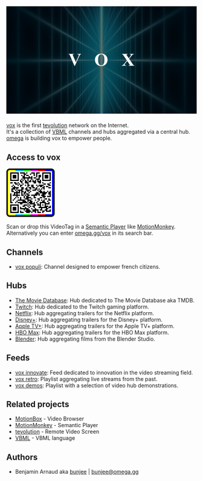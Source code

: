 <a href="https://omega.gg/vox"><img src="vox.png" alt="vox" width="512px"></a>
---

[vox](https://omega.gg/vox) is the first [tevolution](https://omega.gg/about/tevolution) network on the Internet.<br>
It's a collection of [VBML](https://omega.gg/VBML) channels and hubs aggregated via a central hub.<br>
[omega](https://omega.gg/about) is building vox to empower people.<br>

## Access to vox

<a href="dist/voxTag.png"><img src="dist/voxTag.png" alt="voxTag" width="128px"></a>

Scan or drop this VideoTag in a [Semantic Player](https://omega.gg/about/SemanticPlayer) like [MotionMonkey](https://omega.gg/MotionMonkey).<br>
Alternatively you can enter [omega.gg/vox](https://omega.gg/vox) in its search bar.

## Channels

- [vox populi](https://omega.gg/voxPopuli/sources): Channel designed to empower french citizens.

## Hubs

- [The Movie Database](hub/tmdb): Hub dedicated to The Movie Database aka TMDB.
- [Twitch](hub/twitch): Hub dedicated to the Twitch gaming platform.
- [Netflix](hub/tmdb/hub/netflix): Hub aggregating trailers for the Netflix platform.
- [Disney+](hub/tmdb/hub/disney): Hub aggregating trailers for the Disney+ platform.
- [Apple TV+](hub/tmdb/hub/apple): Hub aggregating trailers for the Apple TV+ platform.
- [HBO Max](hub/tmdb/hub/max): Hub aggregating trailers for the HBO Max platform.
- [Blender](hub/blender): Hub aggregating films from the Blender Studio.

## Feeds

- [vox innovate](playlist/innovate.vbml): Feed dedicated to innovation in the video streaming field.
- [vox retro](playlist/retro.vbml): Playlist aggregating live streams from the past.
- [vox demos](playlist/demos.vbml): Playlist with a selection of video hub demonstrations.

## Related projects

- [MotionBox](https://omega.gg/MotionBox/sources) - Video Browser
- [MotionMonkey](https://omega.gg/MotionMonkey) - Semantic Player
- [tevolution](https://omega.gg/tevolution) - Remote Video Screen
- [VBML](https://omega.gg/vbml) - VBML language

## Authors

- Benjamin Arnaud aka [bunjee](https://bunjee.me) | <bunjee@omega.gg>
